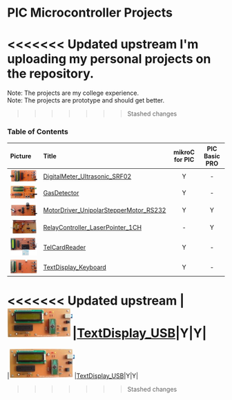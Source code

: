 # PIC Microcontroller Projects
<<<<<<< Updated upstream
I'm uploading my personal projects on the repository.
=======
Note: The projects are my college experience.  
Note: The projects are prototype and should get better. 
>>>>>>> Stashed changes

### Table of Contents
|Picture|Title|mikroC for PIC|PIC Basic PRO|
|:------|:----|:------------:|:-----------:|
|![](DigitalMeter_Ultrasonic_SRF02/Pictures/Album.jpg)|[DigitalMeter_Ultrasonic_SRF02](DigitalMeter_Ultrasonic_SRF02)|Y|-|
|![](GasDetector/Pictures/Album.jpg)|[GasDetector](GasDetector)|Y|-|
|![](MotorDriver_UnipolarStepperMotor_RS232/Pictures/Album.jpg)|[MotorDriver_UnipolarStepperMotor_RS232](MotorDriver_UnipolarStepperMotor_RS232)|Y|Y|
|![](RelayController_LaserPointer_1CH/Pictures/Album.jpg)|[RelayController_LaserPointer_1CH](RelayController_LaserPointer_1CH)|-|Y|
|![](TelCardReader/Pictures/Album.jpg)|[TelCardReader](TelCardReader)|Y|-|
|![](TextDisplay_Keyboard/Pictures/Album.jpg)|[TextDisplay_Keyboard](TextDisplay_Keyboard)|Y|-|
<<<<<<< Updated upstream
|![](TextDisplay_USB/Pictures/Album.jpg)|[TextDisplay_USB](TextDisplay_USB)|Y|Y|
=======
|![](TextDisplay_USB/Pictures/Album.jpg)|[TextDisplay_USB](TextDisplay_USB)|Y|Y|
>>>>>>> Stashed changes
